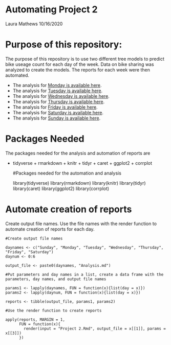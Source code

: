 Automating Project 2
================
Laura Mathews
10/16/2020

Purpose of this repository:
===========================

The purpose of this repository is to use two different tree models to
predict bike useage count for each day of the week. Data on bike sharing
was analyzed to create the models. The reports for each week were then
automated.

-   The analysis for [Monday is available here](MondayAnalysis.md).
-   The analysis for [Tuesday is available here](TuesdayAnalysis.md).
-   The analysis for [Wednesday is available
    here](WednesdayAnalysis.md).
-   The analysis for [Thursday is available here](ThursdayAnalysis.md).
-   The analysis for [Friday is available here](FridayAnalysis.md).
-   The analysis for [Saturday is available here](SaturdayAnalysis.md).
-   The analysis for [Sunday is available here](SundayAnalysis.md).

Packages Needed
===============

The packages needed for the analysis and automation of reports are  
+ tidyverse + rmarkdown + knitr + tidyr + caret + ggplot2 + corrplot

    #Packages needed for the automation and analysis

    library(tidyverse)
    library(rmarkdown)
    library(knitr)
    library(tidyr)
    library(caret)
    library(ggplot2)
    library(corrplot)

Automate creation of reports
============================

Create output file names. Use the file names with the render function to
automate creation of reports for each day.

    #Create output file names

    daynames <- c("Sunday", "Monday", "Tuesday", "Wednesday", "Thursday", "Friday", "Saturday")
    daynum <- 0:6

    output_file <- paste0(daynames, "Analysis.md")

    #Put parameters and day names in a list, create a data frame with the parameters, day names, and output file names

    params1 <- lapply(daynames, FUN = function(x){list(day = x)})
    params2 <- lapply(daynum, FUN = function(x){list(day = x)})

    reports <- tibble(output_file, params1, params2)

    #Use the render function to create reports

    apply(reports, MARGIN = 1,
          FUN = function(x){
            render(input = "Project 2.Rmd", output_file = x[[1]], params = x[[3]])
          })

